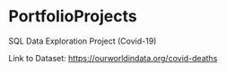 # PortfolioProjects


SQL Data Exploration Project (Covid-19)

Link to Dataset: https://ourworldindata.org/covid-deaths

